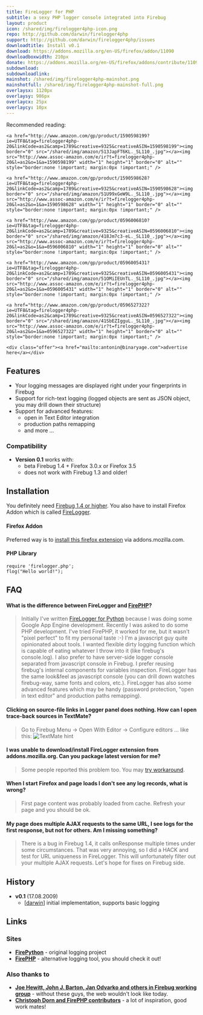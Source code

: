 ```yaml
---
title: FireLogger for PHP
subtitle: a sexy PHP logger console integrated into Firebug
layout: product
icon: /shared/img/firelogger4php-icon.png
repo: http://github.com/darwin/firelogger4php
support: http://github.com/darwin/firelogger4php/issues
downloadtitle: Install v0.1
download: https://addons.mozilla.org/en-US/firefox/addon/11090
downloadboxwidth: 210px
donate: https://addons.mozilla.org/en-US/firefox/addons/contribute/11090?source=addon-detail
subdownload: 
subdownloadlink:
mainshot: /shared/img/firelogger4php-mainshot.png
mainshotfull: /shared/img/firelogger4php-mainshot-full.png
overlaysx: 1120px
overlaysy: 986px
overlaycx: 25px
overlaycy: 10px
---
```



<div class="advertisement">
	<div class="plug">Recommended reading:</div>
	
	<a href="http://www.amazon.com/gp/product/1590598199?ie=UTF8&tag=firelogger4php-20&linkCode=as2&camp=1789&creative=9325&creativeASIN=1590598199"><img border="0" src="/shared/img/amazon/513JapFT6KL._SL110_.jpg"></a><img src="http://www.assoc-amazon.com/e/ir?t=firelogger4php-20&l=as2&o=1&a=1590598199" width="1" height="1" border="0" alt="" style="border:none !important; margin:0px !important;" />

	<a href="http://www.amazon.com/gp/product/1590598628?ie=UTF8&tag=firelogger4php-20&linkCode=as2&camp=1789&creative=9325&creativeASIN=1590598628"><img border="0" src="/shared/img/amazon/51U99xGeW9L._SL110_.jpg"></a><img src="http://www.assoc-amazon.com/e/ir?t=firelogger4php-20&l=as2&o=1&a=1590598628" width="1" height="1" border="0" alt="" style="border:none !important; margin:0px !important;" />

	<a href="http://www.amazon.com/gp/product/0596006810?ie=UTF8&tag=firelogger4php-20&linkCode=as2&camp=1789&creative=9325&creativeASIN=0596006810"><img border="0" src="/shared/img/amazon/418Jm7c3-eL._SL110_.jpg"></a><img src="http://www.assoc-amazon.com/e/ir?t=firelogger4php-20&l=as2&o=1&a=0596006810" width="1" height="1" border="0" alt="" style="border:none !important; margin:0px !important;" />

	<a href="http://www.amazon.com/gp/product/0596005431?ie=UTF8&tag=firelogger4php-20&linkCode=as2&camp=1789&creative=9325&creativeASIN=0596005431"><img border="0" src="/shared/img/amazon/51OMiIEUnTL._SL110_.jpg"></a><img src="http://www.assoc-amazon.com/e/ir?t=firelogger4php-20&l=as2&o=1&a=0596005431" width="1" height="1" border="0" alt="" style="border:none !important; margin:0px !important;" />
	
	<a href="http://www.amazon.com/gp/product/0596527322?ie=UTF8&tag=firelogger4php-20&linkCode=as2&camp=1789&creative=9325&creativeASIN=0596527322"><img border="0" src="/shared/img/amazon/41SbEZIgguL._SL110_.jpg"></a><img src="http://www.assoc-amazon.com/e/ir?t=firelogger4php-20&l=as2&o=1&a=0596527322" width="1" height="1" border="0" alt="" style="border:none !important; margin:0px !important;" />

	<div class="offer"><a href="mailto:antonin@binaryage.com">advertise here</a></div>
</div>
<script type="text/javascript" src="http://www.assoc-amazon.com/s/link-enhancer?tag=firelogger4php-20&o=1">
</script>

## Features

* Your logging messages are displayed right under your fingerprints in Firebug
* Support for rich-text logging (logged objects are sent as JSON object, you may drill down their structure)
* Support for advanced features:
  * open in Text Editor integration
  * production paths remapping
  * and more ...

### Compatibility

* **Version 0.1** works with:
  * beta Firebug 1.4 + Firefox 3.0.x or Firefox 3.5
  * does not work with Firebug 1.3 and older!

## Installation

You definitely need [Firebug 1.4 or higher][firebug]. You also have to install Firefox Addon which is called [FireLogger][firelogger].

#### Firefox Addon
Preferred way is to [install this firefox extension][firelogger] via addons.mozilla.com.

#### PHP Library

    require 'firelogger.php';
    flog("Hello world!");

## FAQ

#### What is the difference between FireLogger and [FirePHP](http://www.firephp.org/)?
> Initially I've written [FireLogger for Python](http://firepython.binaryage.com) because I was doing some Google App Engine development. Recently I was asked to do some PHP development. I've tried FirePHP, it worked for me, but it wasn't "pixel perfect" to fit my personal taste :-) I'm a javascript guy quite opinionated about tools. I wanted flexible dirty logging function which is capable of eating whatever I throw into it (like firebug's console.log). I also prefer to have server-side logger console separated from javascript console in Firebug. I prefer reusing firebug's internal components for variables inspection. FireLogger has the same look&feel as javascript console (you can drill down watches firebug-way, same fonts and colors, etc.). FireLogger has also some advanced features which may be handy (password protection, "open in text editor" and production paths remapping).

#### Clicking on source-file links in Logger panel does nothing. How can I open trace-back sources in TextMate?
> Go to Firebug Menu -> Open With Editor -> Configure editors ... like this: ![TextMate hint][textmate-hint]

#### I was unable to download/install FireLogger extension from addons.mozilla.org. Can you package latest version for me?
> Some people reported this problem too. You may [try workaround][workaround].

#### When I start Firefox and page loads I don't see any log records, what is wrong?
> First page content was probably loaded from cache. Refresh your page and you should be ok.

#### My page does multiple AJAX requests to the same URL, I see logs for the first response, but not for others. Am I missing something?
> There is a bug in Firebug 1.4, it calls onResponse multiple times under some circumstances. That was very annoying, so I did a HACK and test for URL uniqueness in FireLogger. This will unfortunately filter out your multiple AJAX requests. Let's hope for fixes on Firebug side.

## History

* **v0.1** (17.08.2009)
  * [[darwin][darwin]] initial implementation, supports basic logging

## Links

### Sites

* **[FirePython](http://firepython.binaryage.com)** - original logging project
* **[FirePHP](http://firephp.org)** - alternative logging tool, you should check it out!

### Also thanks to

* **[Joe Hewitt, John J. Barton, Jan Odvarko and others in Firebug working group][firebug-team]** - without these guys, the web wouldn't look like today.
* **[Christoph Dorn and FirePHP contributors][firephp-authors]** - a lot of inspiration, good work mates!

[firebug]: https://addons.mozilla.org/en-US/firefox/addon/1843
[firelogger]: https://addons.mozilla.org/en-US/firefox/addon/11090
[workaround]: http://getsatisfaction.com/xrefresh/topics/unable_to_download_rainbow_for_firebug
[darwin]:http://github.com/darwin
[firebug-team]:http://getfirebug.com/workingGroup
[firephp-authors]:http://www.christophdorn.com/
[textmate-hint]:http://cloud.github.com/downloads/darwin/firepython/TextMateWithFirePython.png
